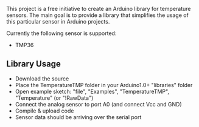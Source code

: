 This project is a free initiative to create an Arduino library for temperature sensors. 
The main goal is to provide a library that simplifies the usage of this particular sensor in Arduino projects.

Currently the following sensor is supported:
 * TMP36

## Library Usage
 * Download the source
 * Place the TemperatureTMP folder in your Arduino1.0+ "libraries" folder
 * Open example sketch: "file", "Examples", "TemperatureTMP", "Temperature" (or "!RawData")
 * Connect the analog sensor to port A0 (and connect Vcc and GND)
 * Compile & upload code
 * Sensor data should be arriving over the serial port